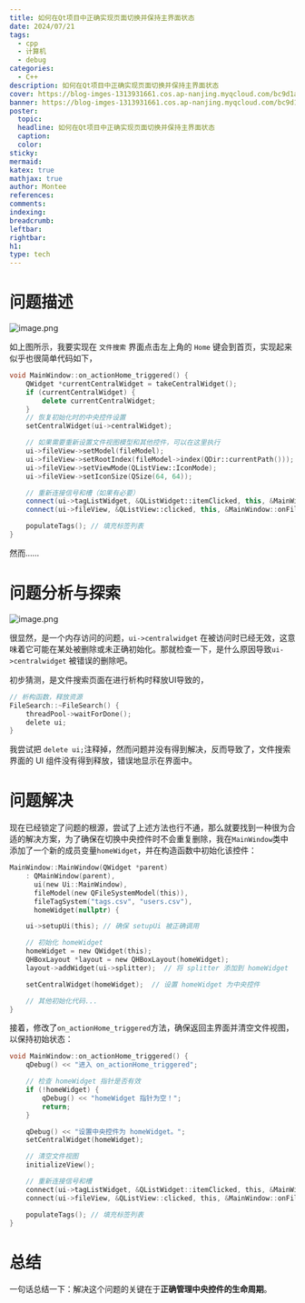 ```yaml
---
title: 如何在Qt项目中正确实现页面切换并保持主界面状态
date: 2024/07/21
tags:
  - cpp
  - 计算机
  - debug
categories:
  - C++
description: 如何在Qt项目中正确实现页面切换并保持主界面状态
cover: https://blog-imges-1313931661.cos.ap-nanjing.myqcloud.com/bc9d1a2b4219f9c23dde4bc39fe3fbd8f6a4b13d_2_1380x776.jpeg
banner: https://blog-imges-1313931661.cos.ap-nanjing.myqcloud.com/bc9d1a2b4219f9c23dde4bc39fe3fbd8f6a4b13d_2_1380x776.jpeg
poster:
  topic: 
  headline: 如何在Qt项目中正确实现页面切换并保持主界面状态
  caption: 
  color: 
sticky: 
mermaid: 
katex: true
mathjax: true
author: Montee
references: 
comments: 
indexing: 
breadcrumb: 
leftbar: 
rightbar: 
h1: 
type: tech
---
```

# 问题描述
![image.png](https://blog-imges-1313931661.cos.ap-nanjing.myqcloud.com/20240721181505.png)


如上图所示，我要实现在 `文件搜索` 界面点击左上角的 `Home` 键会到首页，实现起来似乎也很简单代码如下，

```C++
void MainWindow::on_actionHome_triggered() {
    QWidget *currentCentralWidget = takeCentralWidget();
    if (currentCentralWidget) {
        delete currentCentralWidget;
    }
    // 恢复初始化时的中央控件设置
    setCentralWidget(ui->centralWidget);

    // 如果需要重新设置文件视图模型和其他控件，可以在这里执行
    ui->fileView->setModel(fileModel);
    ui->fileView->setRootIndex(fileModel->index(QDir::currentPath()));
    ui->fileView->setViewMode(QListView::IconMode);
    ui->fileView->setIconSize(QSize(64, 64));

    // 重新连接信号和槽（如果有必要）
    connect(ui->tagListWidget, &QListWidget::itemClicked, this, &MainWindow::onTagSelected);
    connect(ui->fileView, &QListView::clicked, this, &MainWindow::onFileClicked);

    populateTags(); // 填充标签列表
}

```

然而……

# 问题分析与探索

![image.png](https://blog-imges-1313931661.cos.ap-nanjing.myqcloud.com/20240721182509.png)

很显然，是一个内存访问的问题，`ui->centralwidget` 在被访问时已经无效，这意味着它可能在某处被删除或未正确初始化。那就检查一下，是什么原因导致`ui->centralwidget` 被错误的删除吧。

初步猜测，是文件搜索页面在进行析构时释放UI导致的，

```C
// 析构函数，释放资源  
FileSearch::~FileSearch() {  
    threadPool->waitForDone();  
    delete ui;  
}
```

我尝试把 `delete ui;`注释掉，然而问题并没有得到解决，反而导致了，文件搜索界面的 UI 组件没有得到释放，错误地显示在界面中。

# 问题解决

现在已经锁定了问题的根源，尝试了上述方法也行不通，那么就要找到一种很为合适的解决方案，为了确保在切换中央控件时不会重复删除，我在`MainWindow`类中添加了一个新的成员变量`homeWidget`，并在构造函数中初始化该控件：

```C
MainWindow::MainWindow(QWidget *parent)
    : QMainWindow(parent),
      ui(new Ui::MainWindow),
      fileModel(new QFileSystemModel(this)),
      fileTagSystem("tags.csv", "users.csv"),
      homeWidget(nullptr) {

    ui->setupUi(this); // 确保 setupUi 被正确调用

    // 初始化 homeWidget
    homeWidget = new QWidget(this);
    QHBoxLayout *layout = new QHBoxLayout(homeWidget);
    layout->addWidget(ui->splitter);  // 将 splitter 添加到 homeWidget

    setCentralWidget(homeWidget);  // 设置 homeWidget 为中央控件

    // 其他初始化代码...
}

```

接着，修改了`on_actionHome_triggered`方法，确保返回主界面并清空文件视图，以保持初始状态：

```C
void MainWindow::on_actionHome_triggered() {
    qDebug() << "进入 on_actionHome_triggered";

    // 检查 homeWidget 指针是否有效
    if (!homeWidget) {
        qDebug() << "homeWidget 指针为空！";
        return;
    }

    qDebug() << "设置中央控件为 homeWidget。";
    setCentralWidget(homeWidget);

    // 清空文件视图
    initializeView();

    // 重新连接信号和槽
    connect(ui->tagListWidget, &QListWidget::itemClicked, this, &MainWindow::onTagSelected);
    connect(ui->fileView, &QListView::clicked, this, &MainWindow::onFileClicked);

    populateTags(); // 填充标签列表
}

```

# 总结
一句话总结一下：解决这个问题的关键在于**正确管理中央控件的生命周期**。